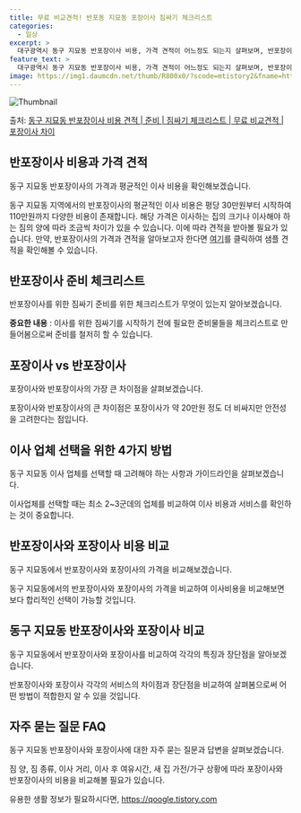 ```yaml
---
title: 무료 비교견적! 반포동 지묘동 포장이사 짐싸기 체크리스트
categories:
  - 일상
excerpt: >
  대구광역시 동구 지묘동 반포장이사 비용, 가격 견적이 어느정도 되는지 살펴보며, 반포장이사를 준비함에 있어 짐싸기 준비 체크리스트가 무엇인지 보겠습니다. 마지막으로 포장이사와 차이점을 통해 무료 비교견적으로 어떤 것이 더 합리적인 선택인지 공유 드립니다.동구 지묘동 포장이사 견적 샘플 보기 👈 클릭동구 지묘동 포장이사 가격 살펴보기 👈 클릭동구 지묘동 반포장이사 평균 이사 비용평수동구 지묘동 평균 이사 비용원룸 이사9평 이하 (1톤)30만원~투룸/쓰리룸 이사16평 ~ 20평 (2.5톤)80만원~쓰리룸 이사21평 (5톤) ~110만원~우리집 무료 이사견적 받기 👈 클릭포장 vs 반포장 이사: 큰 차이점은?이사 비용과 작업 범위에 따라 포장이사와 반포장이사의 가장 큰 차이점을 알아보겠습니다.포장이사: ..
feature_text: >
  대구광역시 동구 지묘동 반포장이사 비용, 가격 견적이 어느정도 되는지 살펴보며, 반포장이사를 준비함에 있어 짐싸기 준비 체크리스트가 무엇인지 보겠습니다. 마지막으로 포장이사와 차이점을 통해 무료 비교견적으로 어떤 것이 더 합리적인 선택인지 공유 드립니다.동구 지묘동 포장이사 견적 샘플 보기 👈 클릭동구 지묘동 포장이사 가격 살펴보기 👈 클릭동구 지묘동 반포장이사 평균 이사 비용평수동구 지묘동 평균 이사 비용원룸 이사9평 이하 (1톤)30만원~투룸/쓰리룸 이사16평 ~ 20평 (2.5톤)80만원~쓰리룸 이사21평 (5톤) ~110만원~우리집 무료 이사견적 받기 👈 클릭포장 vs 반포장 이사: 큰 차이점은?이사 비용과 작업 범위에 따라 포장이사와 반포장이사의 가장 큰 차이점을 알아보겠습니다.포장이사: ..
image: https://img1.daumcdn.net/thumb/R800x0/?scode=mtistory2&fname=https%3A%2F%2Fblog.kakaocdn.net%2Fdn%2FprA2n%2FbtsHccdRgSz%2FkNsblGeiOHKRTXuWpgkjO1%2Fimg.webp
---
```


![Thumbnail](https://img1.daumcdn.net/thumb/R800x0/?scode=mtistory2&fname=https%3A%2F%2Fblog.kakaocdn.net%2Fdn%2FprA2n%2FbtsHccdRgSz%2FkNsblGeiOHKRTXuWpgkjO1%2Fimg.webp)

<p>출처: <a href="https://qoogle.tistory.com/9609" rel="dofollow">동구 지묘동 반포장이사 비용 견적 | 준비 | 짐싸기 체크리스트 | 무료 비교견적 | 포장이사 차이</a> </p>

## 반포장이사 비용과 가격 견적

동구 지묘동 반포장이사의 가격과 평균적인 이사 비용을 확인해보겠습니다.

동구 지묘동 지역에서의 반포장이사의 평균적인 이사 비용은 평당 30만원부터 시작하여 110만원까지 다양한 비용이 존재합니다. 해당 가격은
이사하는 집의 크기나 이사해야 하는 짐의 양에 따라 조금씩 차이가 있을 수 있습니다. 이에 따라 견적을 받아볼 필요가 있습니다. 만약,
반포장이사의 가격과 견적을 알아보고자 한다면 [여기](https://qoogle.tistory.com/9609)를 클릭하여 샘플 견적을 확인해볼 수 있습니다.

## 반포장이사 준비 체크리스트

반포장이사를 위한 짐싸기 준비를 위한 체크리스트가 무엇이 있는지 알아보겠습니다.

**중요한 내용** : 이사를 위한 짐싸기를 시작하기 전에 필요한 준비물들을 체크리스트로 만들어봄으로써 준비를 철저히 할 수 있습니다.

## 포장이사 vs 반포장이사

포장이사와 반포장이사의 가장 큰 차이점을 살펴보겠습니다.

포장이사와 반포장이사의 큰 차이점은 포장이사가 약 20만원 정도 더 비싸지만 안전성을 고려한다는 점입니다.

## 이사 업체 선택을 위한 4가지 방법

동구 지묘동 이사 업체를 선택할 때 고려해야 하는 사항과 가이드라인을 살펴보겠습니다.

이사업체를 선택할 때는 최소 2~3군데의 업체를 비교하여 이사 비용과 서비스를 확인하는 것이 중요합니다.

## 반포장이사와 포장이사 비용 비교

동구 지묘동에서 반포장이사와 포장이사의 가격을 비교해보겠습니다.

동구 지묘동에서의 반포장이사와 포장이사의 가격을 비교하여 이사비용을 비교해보면 보다 합리적인 선택이 가능할 것입니다.

## 동구 지묘동 반포장이사와 포장이사 비교

동구 지묘동에서 반포장이사와 포장이사를 비교하여 각각의 특징과 장단점을 알아보겠습니다.

반포장이사와 포장이사 각각의 서비스의 차이점과 장단점을 비교하여 살펴봄으로써 어떤 방법이 적합한지 알 수 있을 것입니다.

## 자주 묻는 질문 FAQ

동구 지묘동 반포장이사와 포장이사에 대한 자주 묻는 질문과 답변을 살펴보겠습니다.

짐 양, 짐 종류, 이사 거리, 이사 후 여유시간, 새 집 가전/가구 상황에 따라 포장이사와 반포장이사의 비용을 비교해볼 필요가 있습니다.



 

유용한 생활 정보가 필요하시다면, <a href="https://qoogle.tistory.com" rel="dofollow">https://qoogle.tistory.com</a>


